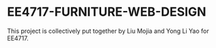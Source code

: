 # EE4717-FURNITURE-WEB-DESIGN

This project is collectively put together by Liu Mojia and Yong Li Yao for EE4717.
